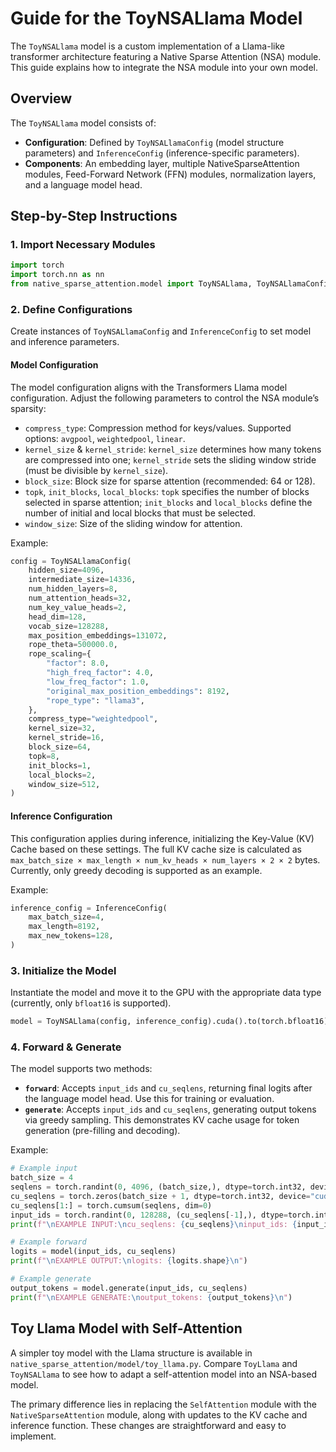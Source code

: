 # Guide for the ToyNSALlama Model

The `ToyNSALlama` model is a custom implementation of a Llama-like transformer architecture featuring a Native Sparse Attention (NSA) module. This guide explains how to integrate the NSA module into your own model.

## Overview

The `ToyNSALlama` model consists of:
- **Configuration**: Defined by `ToyNSALlamaConfig` (model structure parameters) and `InferenceConfig` (inference-specific parameters).
- **Components**: An embedding layer, multiple NativeSparseAttention modules, Feed-Forward Network (FFN) modules, normalization layers, and a language model head.

## Step-by-Step Instructions

### 1. Import Necessary Modules
```python
import torch
import torch.nn as nn
from native_sparse_attention.model import ToyNSALlama, ToyNSALlamaConfig, InferenceConfig
```

### 2. Define Configurations
Create instances of `ToyNSALlamaConfig` and `InferenceConfig` to set model and inference parameters.

#### Model Configuration
The model configuration aligns with the Transformers Llama model configuration. Adjust the following parameters to control the NSA module’s sparsity:
- `compress_type`: Compression method for keys/values. Supported options: `avgpool`, `weightedpool`, `linear`.
- `kernel_size` & `kernel_stride`: `kernel_size` determines how many tokens are compressed into one; `kernel_stride` sets the sliding window stride (must be divisible by `kernel_size`).
- `block_size`: Block size for sparse attention (recommended: 64 or 128).
- `topk`, `init_blocks`, `local_blocks`: `topk` specifies the number of blocks selected in sparse attention; `init_blocks` and `local_blocks` define the number of initial and local blocks that must be selected.
- `window_size`: Size of the sliding window for attention.

Example:
```python
config = ToyNSALlamaConfig(
    hidden_size=4096,
    intermediate_size=14336,
    num_hidden_layers=8,
    num_attention_heads=32,
    num_key_value_heads=2,
    head_dim=128,
    vocab_size=128288,
    max_position_embeddings=131072,
    rope_theta=500000.0,
    rope_scaling={
        "factor": 8.0,
        "high_freq_factor": 4.0,
        "low_freq_factor": 1.0,
        "original_max_position_embeddings": 8192,
        "rope_type": "llama3",
    },
    compress_type="weightedpool",
    kernel_size=32,
    kernel_stride=16,
    block_size=64,
    topk=8,
    init_blocks=1,
    local_blocks=2,
    window_size=512,
)
```

#### Inference Configuration
This configuration applies during inference, initializing the Key-Value (KV) Cache based on these settings. The full KV cache size is calculated as `max_batch_size × max_length × num_kv_heads × num_layers × 2 × 2` bytes. Currently, only greedy decoding is supported as an example.

Example:
```python
inference_config = InferenceConfig(
    max_batch_size=4,
    max_length=8192,
    max_new_tokens=128,
)
```

### 3. Initialize the Model
Instantiate the model and move it to the GPU with the appropriate data type (currently, only `bfloat16` is supported).

```python
model = ToyNSALlama(config, inference_config).cuda().to(torch.bfloat16)
```

### 4. Forward & Generate
The model supports two methods:
- **`forward`**: Accepts `input_ids` and `cu_seqlens`, returning final logits after the language model head. Use this for training or evaluation.
- **`generate`**: Accepts `input_ids` and `cu_seqlens`, generating output tokens via greedy sampling. This demonstrates KV cache usage for token generation (pre-filling and decoding).

Example:
```python
# Example input
batch_size = 4
seqlens = torch.randint(0, 4096, (batch_size,), dtype=torch.int32, device="cuda")
cu_seqlens = torch.zeros(batch_size + 1, dtype=torch.int32, device="cuda")
cu_seqlens[1:] = torch.cumsum(seqlens, dim=0)
input_ids = torch.randint(0, 128288, (cu_seqlens[-1],), dtype=torch.int64, device="cuda")
print(f"\nEXAMPLE INPUT:\ncu_seqlens: {cu_seqlens}\ninput_ids: {input_ids.shape}\n")

# Example forward
logits = model(input_ids, cu_seqlens)
print(f"\nEXAMPLE OUTPUT:\nlogits: {logits.shape}\n")

# Example generate
output_tokens = model.generate(input_ids, cu_seqlens)
print(f"\nEXAMPLE GENERATE:\noutput_tokens: {output_tokens}\n")
```

## Toy Llama Model with Self-Attention
A simpler toy model with the Llama structure is available in `native_sparse_attention/model/toy_llama.py`. Compare `ToyLlama` and `ToyNSALlama` to see how to adapt a self-attention model into an NSA-based model.

The primary difference lies in replacing the `SelfAttention` module with the `NativeSparseAttention` module, along with updates to the KV cache and inference function. These changes are straightforward and easy to implement.
